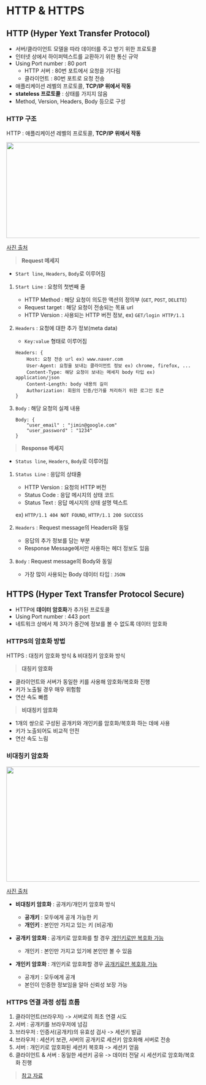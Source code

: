 # HTTP & HTTPS

## HTTP (Hyper Yext Transfer Protocol)
- 서버/클라이언트 모델을 따라 데이터를 주고 받기 위한 프로토콜
- 인터넷 상에서 하이퍼텍스트를 교환하기 위한 통신 규약
- Using Port number : 80 port
    - HTTP 서버 : 80번 포트에서 요청을 기다림
    - 클라이언트 : 80번 포트로 요청 전송
- 애플리케이션 레벨의 프로토콜, **TCP/IP 위에서 작동**
- **stateless 프로토콜** : 상태를 가지지 않음
- Method, Version, Headers, Body 등으로 구성

### HTTP 구조
HTTP : 애플리케이션 레벨의 프로토콜, **TCP/IP 위에서 작동** <br>
<p align="center"><img src="https://user-images.githubusercontent.com/66112716/157612158-89b12420-a939-404f-8aed-992ebf4053f9.png" width="600" height="250"></p>

[사진 출처](https://velog.io/@anhesu11/HTTP-%EA%B8%B0%EB%B3%B8-%EC%9D%B4%EB%A1%A0-%EC%A0%95%EB%A6%AC)

> **Request 메세지**
- `Start line`, `Headers`, `Body`로 이루어짐

1. `Start Line` : 요청의 첫번째 줄
    - HTTP Method : 해당 요청이 의도한 액션의 정의부 (`GET`, `POST`, `DELETE`)
    - Request target : 해당 요청이 전송되는 목표 url
    - HTTP Version : 사용되는 HTTP 버전 정보, ex) `GET/login HTTP/1.1`

2. `Headers` : 요청에 대한 추가 정보(meta data)
    - `Key:value` 형태로 이루어짐
    ```
    Headers: {
        Host: 요청 전송 url ex) www.naver.com
        User-Agent: 요청을 보내는 클라이언트 정보 ex) chrome, firefox, ...
        Content-Type: 해당 요청이 보내는 메세지 body 타입 ex) application/json
        Content-Length: body 내용의 길이
        Authorization: 회원의 인증/인가를 처리하기 위한 로그인 토큰
    }
    ```

3. `Body` : 해당 요청의 실제 내용
    ```
    Body: {
        "user_email" : "jimin@google.com"
        "user_password" : "1234"
    }
    ```

> **Response 메세지**
- `Status line`, `Headers`, `Body`로 이루어짐

1. `Status Line` : 응답의 상태줄
    - HTTP Version : 요청의 HTTP 버전
    - Status Code : 응답 메시지의 상태 코드
    - Status Text : 응답 메시지의 상태 설명 텍스트

    ex) `HTTP/1.1 404 NOT FOUND`, `HTTP/1.1 200 SUCCESS` <br>

2. `Headers` : Request message의 Headers와 동일
    - 응답의 추가 정보를 담는 부분
    - Response Message에서만 사용하는 헤더 정보도 있음

3. `Body` : Request message의 Body와 동일
    - 가장 많이 사용되는 Body 데이터 타입 : `JSON`

## HTTPS (Hyper Text Transfer Protocol Secure)
- HTTP에 **데이터 암호화**가 추가된 프로토콜
- Using Port number : 443 port
- 네트워크 상에서 제 3자가 중간에 정보를 볼 수 없도록 데이터 암호화

### HTTPS의 암호화 방법
HTTPS : 대칭키 암호화 방식 & 비대칭키 암호화 방식

> **대칭키 암호화**
- 클라이언트와 서버가 동일한 키를 사용해 암호화/복호화 진행
- 키가 노출될 경우 매우 위험함
- 연산 속도 빠름

> **비대칭키 암호화**
- 1개의 쌍으로 구성된 공개키와 개인키를 암호화/복호화 하는 데에 사용
- 키가 노출되어도 비교적 안전
- 연산 속도 느림

### 비대칭키 암호화
<p align="center"><img src="https://user-images.githubusercontent.com/66112716/157616290-f90cce9c-db9f-494e-8bd6-caa6f1f0b5de.png" width="800" height="300"></p>

[사진 출처](https://velog.io/@minj9_6/%EB%8C%80%EC%B9%AD%ED%82%A4%EC%99%80-%EB%B9%84%EB%8C%80%EC%B9%AD%ED%82%A4%EB%8A%94-%EB%AC%B4%EC%8A%A8-%EC%B0%A8%EC%9D%B4%EA%B0%80-%EC%9E%88%EC%9D%84%EA%B9%8C)

- **비대칭키 암호화** : 공개키/개인키 암호화 방식
    - **공개키** : 모두에게 공개 가능한 키
    - **개인키** : 본인만 가지고 있는 키 (비공개)

- **공개키 암호화** : 공개키로 암호화를 할 경우 <u>개인키로만 복호화 가능</u>
    - 개인키 : 본인만 가지고 있기에 본인만 볼 수 있음
- **개인키 암호화** : 개인키로 암호화할 경우 <u>공개키로만 복호화 가능</u>
    - 공개키 : 모두에게 공개
    - 본인이 인증한 정보임을 알아 신뢰성 보장 가능

### HTTPS 연결 과정 성립 흐름
1. 클라이언트(브라우저) -> 서버로의 최초 연결 시도
2. 서버 : 공개키를 브라우저에 넘김
3. 브라우저 : 인증서(공개키)의 유효성 검사 -> 세션키 발급
4. 브라우저 : 세션키 보관, 서버의 공개키로 세션키 암호화해 서버로 전송
5. 서버 : 개인키로 암호화된 세션키 복호화 -> 세션키 얻음
6. 클라이언트 & 서버 : 동일한 세션키 공유 -> 데이터 전달 시 세션키로 암호화/복호화 진행

> [참고 자료](https://mangkyu.tistory.com/98)